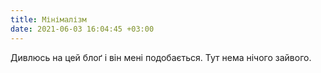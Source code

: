 ```yaml
---
title: Мінімалізм
date: 2021-06-03 16:04:45 +03:00
---
```


Дивлюсь на цей блоґ і він мені подобається. Тут нема нічого зайвого.

